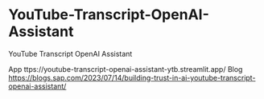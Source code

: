# YouTube-Transcript-OpenAI-Assistant
YouTube Transcript OpenAI Assistant

App ttps://youtube-transcript-openai-assistant-ytb.streamlit.app/
Blog https://blogs.sap.com/2023/07/14/building-trust-in-ai-youtube-transcript-openai-assistant/
